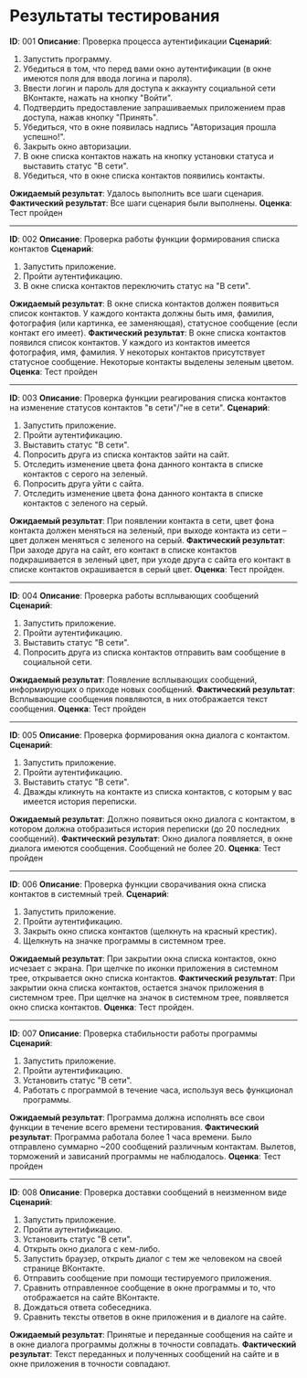 # Результаты тестирования

__ID__: 001
__Описание__:  Проверка процесса аутентификации
__Сценарий__:

1. Запустить программу.
2. Убедиться в том, что перед вами окно аутентификации (в окне имеются поля для ввода логина и пароля).
3. Ввести логин и пароль для доступа к аккаунту социальной сети ВКонтакте, нажать на кнопку "Войти".
4. Подтвердить предоставление запрашиваемых приложением прав доступа, нажав кнопку "Принять".
5. Убедиться, что в окне появилась надпись "Авторизация прошла успешно!".
6. Закрыть окно авторизации.
7. В окне списка контактов нажать на кнопку установки статуса и выставить статус "В сети".
8. Убедиться, что в окне списка контактов появились контакты.

 __Ожидаемый результат__:  Удалось выполнить все шаги сценария.
 __Фактический результат__: Все шаги сценария были выполнены.
 __Оценка__: Тест пройден
 
 ---
 __ID__: 002
 __Описание__:  Проверка работы функции формирования списка контактов
 __Сценарий__: 
 1. Запустить приложение.
 2. Пройти аутентификацию.
 3. В окне списка контактов переключить статус на "В сети".

__Ожидаемый результат__: В окне списка контактов должен появиться список контактов. У каждого контакта должны быть имя, фамилия, фотография (или картинка, ее заменяющая), статусное сообщение (если контакт его имеет).
__Фактический результат__: В окне списка контактов появился список контактов. У каждого из контактов имеется фотография, имя, фамилия. У некоторых контактов присутствует статусное сообщение. Некоторые контакты выделены зеленым цветом.
__Оценка__: Тест пройден

---
__ID__: 003
__Описание__:  Проверка функции реагирования списка контактов на изменение статусов контактов "в сети"/"не в сети".
__Сценарий__: 
1. Запустить приложение.
2. Пройти аутентификацию.
3. Выставить статус "В сети".
4. Попросить друга из списка контактов зайти на сайт.
5. Отследить изменение цвета фона данного контакта в списке контактов с серого на зеленый.
6. Попросить друга уйти с сайта.
7. Отследить изменение цвета фона данного контакта в списке контактов с зеленого на серый.

__Ожидаемый результат__: При появлении контакта в сети, цвет фона контакта должен меняться на зеленый, при выходе контакта из сети – цвет должен меняться с зеленого на серый.
__Фактический результат__:  При заходе друга на сайт,  его контакт в списке контактов подкрашивается в зеленый цвет, при уходе друга с сайта его контакт в списке контактов окрашивается в серый цвет.
__Оценка__: Тест пройден.

---
__ID__: 004
__Описание__: Проверка работы всплывающих сообщений
__Сценарий__: 
1. Запустить приложение.
2. Пройти аутентификацию.
3. Выставить статус "В сети".
4. Попросить друга из списка контактов отправить вам сообщение в социальной сети.

__Ожидаемый результат__: Появление всплывающих сообщений, информирующих о приходе новых сообщений.
__Фактический результат__: Всплывающие сообщения появляются, в них отображается текст сообщения.
__Оценка__: Тест пройден

---
__ID__: 005
__Описание__:  Проверка формирования окна диалога с контактом.
__Сценарий__:
1. Запустить приложение.
2. Пройти аутентификацию.
3. Выставить статус "В сети".
4. Дважды кликнуть на контакте из списка контактов, с которым у вас имеется история переписки.

__Ожидаемый результат__: Должно появиться окно диалога с контактом, в котором должна отобразиться история переписки (до 20 последних сообщений).
__Фактический результат__: Окно диалога появляется, в окне диалога имеются сообщения. Сообщений не более 20.
__Оценка__: Тест пройден

---
__ID__: 006
__Описание__:  Проверка функции сворачивания окна списка контактов в системный трей.
__Сценарий__:
1. Запустить приложение.
2. Пройти аутентификацию.
3. Закрыть окно списка контактов (щелкнуть на красный крестик).
4. Щелкнуть на значке программы в системном трее.

__Ожидаемый результат__: При закрытии окна списка контактов, окно исчезает с экрана. При щелчке по иконки приложения в системном трее, открывается окно списка контактов.
__Фактический результат__: При закрытии окна списка контактов, остается значок приложения в системном трее. При щелчке на значок в системном трее, появляется окно списка контактов.
__Оценка__: Тест пройден.

---
__ID__:  007
__Описание__:  Проверка стабильности работы программы
__Сценарий__:
1. Запустить приложение.
2. Пройти аутентификацию.
3. Установить статус "В сети".
4. Работать с программой в течение часа, используя весь функционал программы.

__Ожидаемый результат__: Программа должна исполнять все свои функции в течение всего времени тестирования.
__Фактический результат__: Программа работала более 1 часа времени. Было отправлено суммарно ~200 сообщений различным контактам. Вылетов, торможений и зависаний программы не наблюдалось.
__Оценка__: Тест пройден

___
__ID__:  008
__Описание__:  Проверка доставки сообщений в неизменном виде
__Сценарий__: 
1. Запустить приложение.
2. Пройти аутентификацию.
3. Установить статус "В сети".
4. Открыть окно диалога с кем-либо.
5. Запустить браузер, открыть диалог с тем же человеком на своей странице ВКонтакте.
6. Отправить сообщение при помощи тестируемого приложения.
7. Сравнить отправленное сообщение в окне программы и то, что отображается на сайте ВКонтакте.
8. Дождаться ответа собеседника.
9. Сравнить тексты ответов в окне приложения и в диалоге на сайте.

__Ожидаемый результат__: Принятые и переданные сообщения на сайте и в окне диалога программы должны в точности совпадать.
__Фактический  результат__: Текст переданных и полученных сообщений на сайте и в окне приложения в точности совпадают.